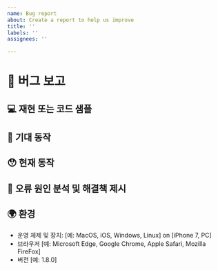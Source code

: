 ```yaml
---
name: Bug report
about: Create a report to help us improve
title: ''
labels: ''
assignees: ''

---
```


# 🐛 버그 보고

<!--- 이슈에 대한 일반적인 요약을 여기에 제공해주세요 -->

## 💻 재현 또는 코드 샘플

<!-- 이 문제를 재현하기 위한 단계 또는 코드 저장소, gist, 코드 스니펫 또는 샘플 파일을 제공해주세요 -->

## 🤔 기대 동작

<!-- 어떤 일이 일어나야 하는지 설명해주세요 -->

## 😯 현재 동작

<!-- 예상한 동작 대신 무엇이 발생하는지 설명해주세요 -->
<!-- 오류를 볼 수 있다면 완전한 오류 메시지와 스택 추적을 포함해주세요 -->
<!-- 관련이 있다면 스크린샷도 제공해주세요 -->

## 💁 오류 원인 분석 및 해결책 제시

<!-- 필수는 아니지만 버그에 대한 수정 또는 이유를 제안해주세요 -->
<!-- 수정에 기여할 의향이 있다면 알려주세요; 함께 작업할 기쁨이 있습니다 -->

## 🌍 환경

<!-- 버그를 경험한 환경에 관련된 가능한 많은 세부 정보를 포함해주세요 -->

* 운영 체제 및 장치: [예: MacOS, iOS, Windows, Linux] on [iPhone 7, PC]
* 브라우저 [예: Microsoft Edge, Google Chrome, Apple Safari, Mozilla FireFox]
* 버전 [예: 1.8.0]
